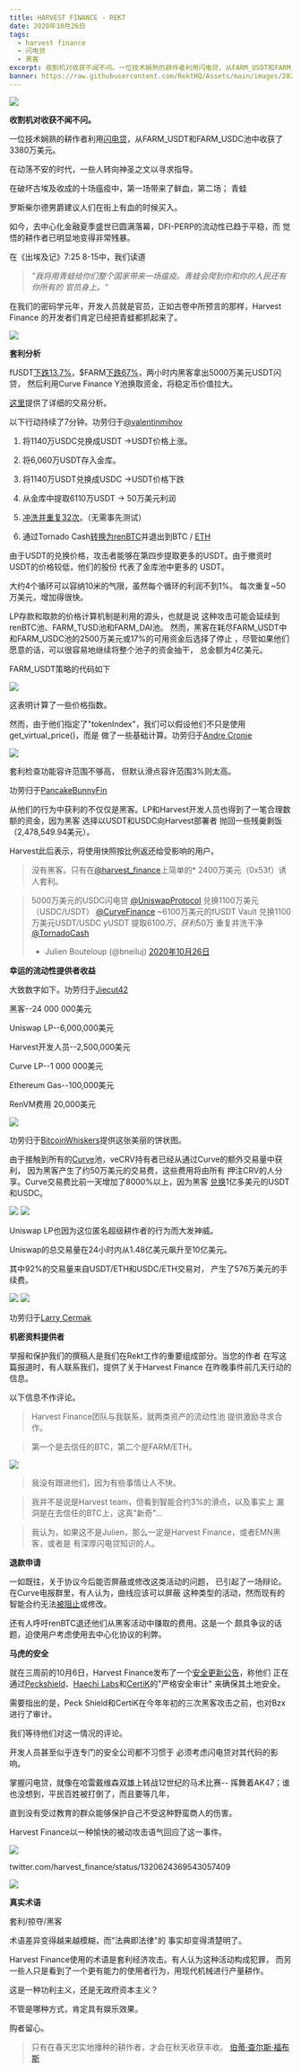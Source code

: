 ```yaml
---
title: HARVEST FINANCE - REKT
date: 2020年10月26日
tags:
  - harvest finance
  - 闪电贷
  - 黑客
excerpt: 收割机对收获不闻不问。一位技术娴熟的耕作者利用闪电贷，从FARM_USDT和FARM_USDC池中收获了3380万美元。
banner: https://raw.githubusercontent.com/RektHQ/Assets/main/images/2020/10/reaper-3.jpg
---
```


![](https://raw.githubusercontent.com/RektHQ/Assets/main/images/2020/10/reaper-3.jpg)

**收割机对收获不闻不问。**

一位技术娴熟的耕作者利用[闪电贷](https://etherscan.io/tx/0x9d093325272701d63fdafb0af2d89c7e23eaf18be1a51c580d9bce89987a2dc1/advanced#internal)，从FARM_USDT和FARM_USDC池中收获了3380万美元。

在动荡不安的时代，一些人转向神圣之文以寻求指导。

在破坏古埃及收成的十场瘟疫中，第一场带来了鲜血，第二场；
青蛙

罗斯柴尔德男爵建议人们在街上有血的时候买入。

如今，去中心化金融夏季盛世已圆满落幕，DFI-PERP的流动性已趋于平稳，而
觉悟的耕作者已明显地变得非常残暴。

在《出埃及记》7:25 8-15中，我们读道

> _"我将用青蛙给你们整个国家带来一场瘟疫。青蛙会爬到你和你的人民还有你所有的_
> _官员身上。"_

在我们的密码学元年，开发人员就是官员，正如古卷中所预言的那样，Harvest Finance
的开发者们肯定已经把青蛙都抓起来了。

![](https://lh4.googleusercontent.com/EEKvX8W_B4lZHA9MSaEJA9qThrhZa6rh-AoQOczdOT6lSxVwJ4F9O1tY4uUSdJ0-xuv7VGP9Mo89i63_LF-W-Rqgq28qoytLxTBpggpZeA4pz9ndUb1_jiN7itRThjNxu3MV33PU)

**套利分析**

fUSDT[下跌13.7%]((https://twitter.com/jiecut42/status/1320574109005348864?s=20))，$FARM[下跌67%](https://www.coingecko.com/en/coins/harvest-finance)，两小时内黑客拿出5000万美元USDT闪贷，
然后利用Curve Finance Y池换取资金，将稳定币价值拉大。

[这里](https://ethtx.info/mainnet/0x9d093325272701d63fdafb0af2d89c7e23eaf18be1a51c580d9bce89987a2dc1)提供了详细的交易分析。

以下行动持续了7分钟。功劳归于[@valentinmihov](https://twitter.com/valentinmihov/status/1320667338321154048?s=20)

1. 将1140万USDC兑换成USDT ->USDT价格上涨。

2. 将6,060万USDT存入金库。

3. 将1140万USDT兑换成USDC ->USDT价格下跌

4. 从金库中提取6110万USDT -> 50万美元利润

5. [冲洗并重复32次](https://etherscan.io/address/0xf224ab004461540778a914ea397c589b677e27bb)。（无需事先测试）

6. 通过Tornado Cash[转换为renBTC](https://app.zerion.io/0x3811765a53c3188c24d412daec3f60faad5f119b/history)并退出到BTC / [ETH](https://etherscan.io/tx/0x5abe6f9b498471042f6c9f68c63fc3d84398b95a3a9e58c621cee09b3c972879)

由于USDT的兑换价格，攻击者能够在第四步提取更多的USDT。由于撤资时USDT的价格较低，他们的股份
代表了金库池中更多的
USDT。

大约4个循环可以容纳10米的气限，虽然每个循环的利润不到1%。
每次重复~50万美元，增加得很快。

LP存款和取款的价格计算机制是利用的源头，也就是说
这种攻击可能会延续到renBTC池、FARM_TUSD池和FARM_DAI池。
然而，黑客在耗尽FARM_USDT中和FARM_USDC池的2500万美元或17%的可用资金后选择了停止
，尽管如果他们愿意的话，可以很容易地继续将整个池子的资金抽干， 
总金额为4亿美元。

FARM_USDT策略的代码如下

![](https://lh3.googleusercontent.com/3WZVjYk0XPg_KMkyG8owAtDZUdOPU_PlUaMwHSkl4IYQjAJTeS_yj96Gu0sHTlfukzmqtxdcMUfpVhfmZrAaw05ImW5ceVByqOuEyad2GevtkP0wb_lj_EuqRrI5PB6Su1nCh_vT)

这表明计算了一些价格指数。

然而，由于他们指定了"tokenIndex"，我们可以假设他们不只是使用get_virtual_price()，而是
做了一些基础计算。功劳归于[Andre Cronje](https://twitter.com/AndreCronjeTech)

![](https://lh4.googleusercontent.com/RI7-hbXD-8H7Oi3O_mnwPND-Ik4LyPffaqYUX4C9AoT182ohHliSF-9YrArkfQem8CZhY95vlmkTQtIe9ttvxuwBPDSkdI55zYstQzIRThZEXpyFJiScbmtP4pwcHkF2qNvSrph6)

套利检查功能容许范围不够高， 
但默认滑点容许范围3%则太高。

功劳归于[PancakeBunnyFin](https://twitter.com/PancakeBunnyFin/status/1320615021588537347)

从他们的行为中获利的不仅仅是黑客。LP和Harvest开发人员也得到了一笔合理数额的资金，因为黑客
选择以USDT和USDC向Harvest部署者
抛回一些残羹剩饭（2,478,549.94美元）。

Harvest此后表示，将使用快照按比例返还给受影响的用户。

> 没有黑客。只有在[@harvest_finance](https://twitter.com/harvest_finance?ref_src=twsrc%5Etfw)上简单的* 2400万美元（0x53f）诱人套利。

> 5000万美元的USDC闪电贷 [@UniswapProtocol](https://twitter.com/UniswapProtocol?ref_src=twsrc%5Etfw) 
> 兑换1100万美元（USDC/USDT） [@CurveFinance](https://twitter.com/CurveFinance?ref_src=twsrc%5Etfw) 
> ~6100万美元的fUSDT Vault 
> 兑换1100万美元USDT/USDC 
> yUSDT 提取$6100万，获利$50万
> 重复并洗干净[@TornadoCash](https://twitter.com/TornadoCash?ref_src=twsrc%5Etfw) 
> - Julien Bouteloup (@bneiluj) [2020年10月26日](https://twitter.com/bneiluj/status/1320686478486347778?ref_src=twsrc%5Etfw)

**幸运的流动性提供者收益**

大致数字如下。功劳归于[Jiecut42](https://twitter.com/jiecut42)

黑客--24 000 000美元

Uniswap LP--6,000,000美元

Harvest开发人员--2,500,000美元

Curve LP--1 000 000美元

Ethereum Gas--100,000美元

RenVM费用 20,000美元

![](https://lh6.googleusercontent.com/O91Z60MeY81zTI2Lu6g3OAAxdJec9tJjcWcY6rbgRPZYW-i8tShq44_XVuhbx2oUao-CsKSqzhPYyHHZRSbvuMrIUwGeOd2npe4Z7KXOox7S_NKK95IEx6ooqh_5MlN8qgtizZu0)

功劳归于[BitcoinWhiskers](https://twitter.com/BitcoinWhiskers)提供这张美丽的饼状图。

由于接触到所有的[Curve](https://www.curve.fi/)池，veCRV持有者已经从通过Curve的额外交易量中获利， 
因为黑客产生了约50万美元的交易费，这些费用将由所有
押注CRV的人分享。Curve交易费比前一天增加了8000%以上，因为黑客
[兑换](https://etherscan.io/tx/0xb460b70f11a93364fecf1f3c3ec49f053aecd2d6d9912c012170aa7a0de2d526)1亿多美元的USDT和USDC。

![](https://lh4.googleusercontent.com/P9kpiXDdXJYtJTO1byo7ylD8Ht4_vJNDbSZZtUcG2MzXflb5VxaW634Su-jKF3W9yNKAeJ49BKnQjiaPBYy3w018NmCpTXJ2bcK9kjniEy6E2hENqHwYk2yJebULie9UzMaFm55m)
![](https://lh4.googleusercontent.com/Az3qJ6dKLbNiXRkUOshi9tgw5Qg0WcRbxF2KhGoxT4GJQ4dOdLT_CpGK6fFkwHHsrnfN0mhcTIZaBdRq-QYWqH7_bCWft16ow-zNO7R0i6YGTBdQGjysjheUKSbZjCJ8V0cyOSws)

Uniswap LP也因为这位匿名超级耕作者的行为而大发神威。

Uniswap的总交易量在24小时内从1.48亿美元飙升至10亿美元。

其中92%的交易量来自USDT/ETH和USDC/ETH交易对， 
产生了576万美元的手续费。

![](https://lh3.googleusercontent.com/fZW3t_eeYeEjsBaluQwSbmHCc2ZP7H5PNBeFUvw0uSxxJqwNs4mL6UvIKWTWGHZ_7rLGpMuveEAzJ_GVLNJbEZOfRi9S8zYV7BWyknpQCgctrsomzLm4Dzbi6qNwuzbzG8gOFGeI)
![](https://lh3.googleusercontent.com/T9IWn6M9JIV_82qkS-t6SC9iSOK6r1TNWO6aBCRerRNaxKXZso62bpGa5vypvVvQaUEfgIcLRkZ5QLoBU3ibErYg4cUDmb7p6CpGjR1NFVQHdtEzXy483uACgcJ-_RQMFfelFO-s)

功劳归于[Larry Cermak](https://twitter.com/lawmaster/status/1320614508772163584?s=20)

**机密资料提供者**

举报和保护我们的撰稿人是我们在Rekt工作的重要组成部分。当您的作者
在写这篇报道时，有人联系我们，提供了关于Harvest Finance 
在昨晚事件前几天行动的信息。

以下信息不作评论。

> Harvest Finance团队与我联系，就两类资产的流动性池
> 提供激励寻求合作。

> 第一个是去信任的BTC，第二个是FARM/ETH。

![](https://lh5.googleusercontent.com/BI91M7nD8yCLZuJtX0Tpas4RCBD8xnGWl2LrRu4PTbO_CrQUDP2GDuhR45vrUpnOSc-hxuvuKTZ76DT8U58QVgvFxa7CNkQL2KXINn1Hsxw7csVd2b3VYOp8Mhw9_tM-fD58ZFOp)

> 我没有跟进他们，因为有些事情让人不快。

> 我并不是说是Harvest team，但看到智能合约3%的滑点，以及事实上
> 漏洞是在去信任的BTC上，这真"新奇"...

> 我认为，如果这不是Julien，那么一定是Harvest Finance，或者EMN黑客，或者是
> 有深厚闪电贷知识的人。

**退款申请**

一如既往，关于协议今后能否屏蔽或修改这类活动的问题， 
已引起了一场辩论。在Curve电报群里，有人认为，曲线应该可以屏蔽
这种类型的活动，然而现有的智能合约无法[被阻止](https://twitter.com/CurveFinance/status/1320694100090376193?s=20)或修改。

还有人呼吁renBTC退还他们从黑客活动中赚取的费用。这是一个
颇具争议的话题，迫使用户考虑使用去中心化协议的利弊。

**马虎的安全**

就在三周前的10月6日，Harvest Finance发布了一个[安全更新公告](https://medium.com/harvest-finance/week-6-update-security-rules-everything-around-me-62a681a3692a)，称他们
正在通过[Peckshield](https://twitter.com/peckshield)、[Haechi Labs](https://haechi.io/)和[CertiK](https://twitter.com/certik_io)的"严格安全审计"
来确保其土地安全。

需要指出的是，Peck Shield和CertiK在今年年初的三次黑客攻击之前，也对Bzx进行了审计。

我们等待他们对这一情况的评论。

开发人员甚至似乎连专门的安全公司都不习惯于
必须考虑闪电贷对其代码的影响。

掌握闪电贷，就像在哈雷戴维森双雄上转战12世纪的马术比赛--
挥舞着AK47；谁也没想到，平民百姓被打倒了，而且要等几年， 

直到没有受过教育的群众能够保护自己不受这种野蛮商人的伤害。

Harvest Finance以一种愉快的被动攻击语气回应了这一事件。

![](https://lh6.googleusercontent.com/R_kCRELgxVg20qoViEkHb43yiEoWnuslyOQJaPlG0djFHM8FAJEumBYLQP-URiPun5EdcOpKhBOLGHmsi0h36Z6-LdRxFKwD9ABzrFezDcLcNLXtEPBc896I1HcwxfLHCuz5R9IF)

twitter.com/harvest_finance/status/1320624369543057409

![](https://lh4.googleusercontent.com/kgpAOlAQRPTcNrx-HJzhDhO04Y9CttjxSfNJ3udyDNvVG5D75NbarZjK3aQ_76axChzA05kmDzDOlSyC9mFX98Odw1U5fSucvIw6zo7JOdjBjANdqm7WN-pac8GzxozyBjZQ6qWK)

**真实术语**

套利/掠夺/黑客

术语差异变得越来越模糊，而"法典即法律"的
事实却变得清楚明了。

Harvest Finance使用的术语是套利经济攻击。有人认为这种活动构成犯罪，
而另一些人只是看到了一个更有能力的使用者行为，用现代机械进行产量耕作。

这是一种功利主义，还是无政府资本主义？

不管是哪种方式，肯定具有娱乐效果。

购者留心。

> 只有在春天忠实地播种的耕作者，才会在秋天收获丰收。
> [伯蒂·查尔斯·福布斯](https://en.wikipedia.org/wiki/B._C._Forbes)






